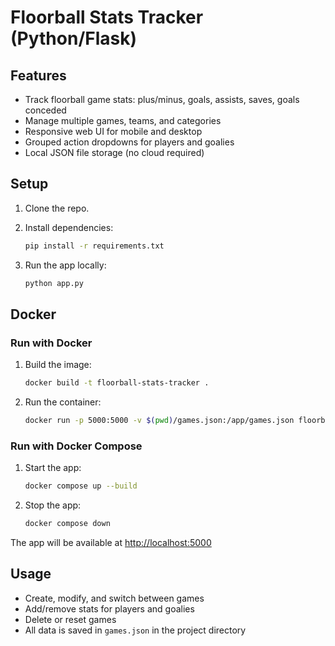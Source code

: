 # Floorball Stats Tracker (Python/Flask)

## Features

- Track floorball game stats: plus/minus, goals, assists, saves, goals conceded
- Manage multiple games, teams, and categories
- Responsive web UI for mobile and desktop
- Grouped action dropdowns for players and goalies
- Local JSON file storage (no cloud required)

## Setup

1. Clone the repo.
2. Install dependencies:

   ```sh
   pip install -r requirements.txt
   ```

3. Run the app locally:

   ```sh
   python app.py
   ```

## Docker

### Run with Docker

1. Build the image:

   ```sh
   docker build -t floorball-stats-tracker .
   ```

2. Run the container:

   ```sh
   docker run -p 5000:5000 -v $(pwd)/games.json:/app/games.json floorball-stats-tracker
   ```

### Run with Docker Compose

1. Start the app:

   ```sh
   docker compose up --build
   ```

2. Stop the app:

   ```sh
   docker compose down
   ```

The app will be available at <http://localhost:5000>

## Usage

- Create, modify, and switch between games
- Add/remove stats for players and goalies
- Delete or reset games
- All data is saved in `games.json` in the project directory
